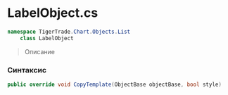 
# LabelObject.cs
```csharp
namespace TigerTrade.Chart.Objects.List  
    class LabelObject
```

> Описание

### Синтаксис
```csharp
public override void CopyTemplate(ObjectBase objectBase, bool style)
```
